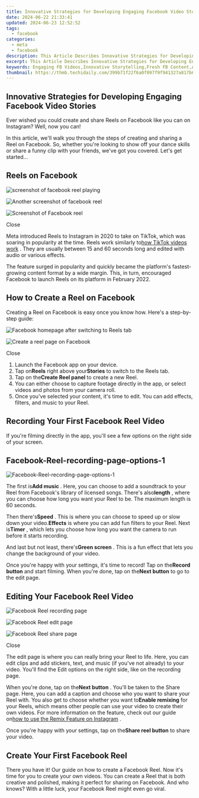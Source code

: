 ```yaml
---
title: Innovative Strategies for Developing Engaging Facebook Video Stories
date: 2024-06-22 21:33:41
updated: 2024-06-23 12:52:52
tags:
  - facebook
categories:
  - meta
  - facebook
description: This Article Describes Innovative Strategies for Developing Engaging Facebook Video Stories
excerpt: This Article Describes Innovative Strategies for Developing Engaging Facebook Video Stories
keywords: Engaging FB Videos,Innovative Storytelling,Fresh FB Content,Attractive FB Stories,Creative Video Strategies,Interactive FB Videos,Dynamic FB Story Ideas
thumbnail: https://thmb.techidaily.com/399b71f22f6a0f097f9f941327a817b697b933fa54dbaf37480f689ec0e73886.jpg
---
```


## Innovative Strategies for Developing Engaging Facebook Video Stories

 Ever wished you could create and share Reels on Facebook like you can on Instagram? Well, now you can!

 In this article, we'll walk you through the steps of creating and sharing a Reel on Facebook. So, whether you're looking to show off your dance skills or share a funny clip with your friends, we've got you covered. Let's get started...

## Reels on Facebook

![screenshot of facebook reel playing](https://static1.makeuseofimages.com/wordpress/wp-content/uploads/2022/07/screenshot-of-facebook-reel-playing.jpg)

![Another screenshot of facebook reel](https://static1.makeuseofimages.com/wordpress/wp-content/uploads/2022/07/Another-screenshot-of-facebook-reel.jpg)

![Screenshot of Facebook reel](https://static1.makeuseofimages.com/wordpress/wp-content/uploads/2022/07/Screenshot-of-Facebook-reel.jpg)

Close

 Meta introduced Reels to Instagram in 2020 to take on TikTok, which was soaring in popularity at the time. Reels work similarly to[how TikTok videos work](http://www.makeuseof.com/tag/what-is-tiktok-how-does-it-work/) . They are usually between 15 and 60 seconds long and edited with audio or various effects.

 The feature surged in popularity and quickly became the platform's fastest-growing content format by a wide margin. This, in turn, encouraged Facebook to launch Reels on its platform in February 2022.

## How to Create a Reel on Facebook

 Creating a Reel on Facebook is easy once you know how. Here's a step-by-step guide:

![Facebook homepage after switching to Reels tab](https://static1.makeuseofimages.com/wordpress/wp-content/uploads/2022/07/Facebook-homepage-after-switching-to-Reels-tab.jpg)

![Create a reel page on Facebook](https://static1.makeuseofimages.com/wordpress/wp-content/uploads/2022/07/Create-a-reel-page-on-Facebook.jpg)

Close

1. Launch the Facebook app on your device.
2. Tap on**Reels** right above your**Stories** to switch to the Reels tab.
3. Tap on the**Create Reel panel** to create a new Reel.
4. You can either choose to capture footage directly in the app, or select videos and photos from your camera roll.
5. Once you've selected your content, it's time to edit. You can add effects, filters, and music to your Reel.

## Recording Your First Facebook Reel Video

 If you're filming directly in the app, you'll see a few options on the right side of your screen.

## Facebook-Reel-recording-page-options-1

![Facebook-Reel-recording-page-options-1](https://static0.makeuseofimages.com/wordpress/wp-content/uploads/2022/07/Facebook-Reel-recording-page-options-1.jpg)

 The first is**Add music** . Here, you can choose to add a soundtrack to your Reel from Facebook's library of licensed songs. There's also**length** , where you can choose how long you want your Reel to be. The maximum length is 60 seconds.

 Then there's**Speed** . This is where you can choose to speed up or slow down your video.**Effects** is where you can add fun filters to your Reel. Next is**Timer** , which lets you choose how long you want the camera to run before it starts recording.

 And last but not least, there's**Green screen** . This is a fun effect that lets you change the background of your video.

 Once you're happy with your settings, it's time to record! Tap on the**Record button** and start filming. When you're done, tap on the**Next button** to go to the edit page.

## Editing Your Facebook Reel Video

![Facebook Reel recording page](https://static1.makeuseofimages.com/wordpress/wp-content/uploads/2022/07/Facebook-Reel-recording-page.jpg)

![Facebook Reel edit page](https://static1.makeuseofimages.com/wordpress/wp-content/uploads/2022/07/Facebook-Reel-edit-page.jpg)

![Facebook Reel share page](https://static1.makeuseofimages.com/wordpress/wp-content/uploads/2022/07/Facebook-Reel-share-page.jpg)

Close

 The edit page is where you can really bring your Reel to life. Here, you can edit clips and add stickers, text, and music (if you've not already) to your video. You'll find the Edit options on the right side, like on the recording page.

 When you're done, tap on the**Next button** . You'll be taken to the Share page. Here, you can add a caption and choose who you want to share your Reel with. You also get to choose whether you want to**Enable remixing** for your Reels, which means other people can use your video to create their own videos. For more information on the feature, check out our guide on[how to use the Remix Feature on Instagram](https://www.makeuseof.com/how-to-use-remix-in-instagram-reels/) .

 Once you're happy with your settings, tap on the**Share reel button** to share your video.

## Create Your First Facebook Reel

 There you have it! Our guide on how to create a Facebook Reel. Now it's time for you to create your own videos. You can create a Reel that is both creative and polished, making it perfect for sharing on Facebook. And who knows? With a little luck, your Facebook Reel might even go viral.


<ins class="adsbygoogle"
     style="display:block"
     data-ad-format="autorelaxed"
     data-ad-client="ca-pub-7571918770474297"
     data-ad-slot="1223367746"></ins>



<ins class="adsbygoogle"
     style="display:block"
     data-ad-client="ca-pub-7571918770474297"
     data-ad-slot="8358498916"
     data-ad-format="auto"
     data-full-width-responsive="true"></ins>
